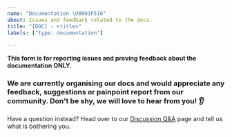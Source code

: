 ```yaml
---
name: "Documentation \U0001F516"
about: Issues and feedback related to the docs.
title: "[DOC] - <title>"
labels: ["type: documentation"]

---
```


**This form is for reporting issues and proving feedback about the documentation ONLY.**

### We are currently organising our docs and would appreciate any feedback, suggestions or painpoint report from our community. Don't be shy, we will love to hear from you! 👂

Have a question instead? Head over to our [Discussion Q&A](https://github.com/Quansight/qhub/discussions/categories/q-a) page and tell us what is bothering you.
